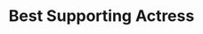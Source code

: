---
title: "Best Supporting Actress"
edition: 2002
winner: Kim Basinger
kind: "actor"
film: 8-mile.md
image: https://m.media-amazon.com/images/M/MV5BOWY2N2FkZmItNTcwNy00MWQ2LTk5ZjYtNTM2NTFiMDc0NWRmXkEyXkFqcGdeQXVyOTc5MDI5NjE@._V1_FMjpg_UX1280_.jpg
type: award
weight: 7
---